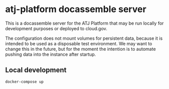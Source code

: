 # atj-platform docassemble server

This is a docassemble server for the ATJ Platform that may be run locally for development purposes or deployed to cloud.gov.

The configuration does not mount volumes for persistent data, because it is intended to be used as a disposable test environment. We may want to change this in the future, but for the moment the intention is to automate pushing data into the instance after startup.

## Local development

```bash
docker-compose up
```
